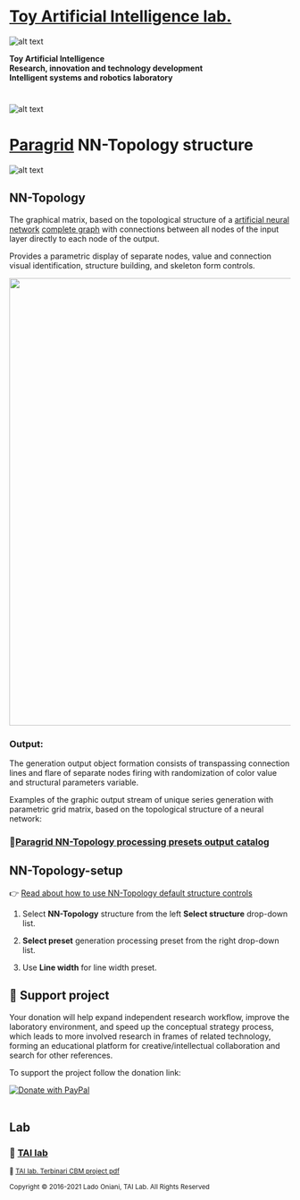 
 # [Toy Artificial Intelligence lab.](https://ladooniani.github.io/tailab/) 
 
 ![alt text](https://github.com/ladooniani/tailab/blob/master/assets/toy_artificial_intelligence_lab_logo.png)

**Toy Artificial Intelligence\
Research, innovation and technology development\
Intelligent systems and robotics laboratory**

#

![alt text](https://github.com/ladooniani/tailab/blob/master/assets/tai_lab_terbinari_cbm_project_logo.png)

# [Paragrid](https://github.com/Toy-Artificial-Intelligence-lab/paragrid-doc) NN-Topology structure

![alt text](https://github.com/ladooniani/resume-cv/blob/main/img/img9.jpg)

## NN-Topology

The graphical matrix, based on the topological structure of a [artificial neural network](https://en.wikipedia.org/wiki/Artificial_neural_network) [complete graph](https://en.wikipedia.org/wiki/Complete_graph) with connections between all nodes of the input layer directly to each node of the output. 

Provides a parametric display of separate nodes, value and connection visual identification, structure building, and skeleton form controls.

<img src="https://github.com/Toy-Artificial-Intelligence-lab/paragrid-doc/blob/main/images/paragrid/paragrid-app-2.png" width="800">

### Output:
 
The generation output object formation consists of transpassing connection lines and flare of separate nodes firing with randomization of color value and structural parameters variable.

Examples of the graphic output stream of unique series generation with parametric grid matrix, based on the topological structure of a neural network:
 
### 📌[Paragrid NN-Topology processing presets output catalog](https://github.com/Toy-Artificial-Intelligence-lab/paragrid-doc/blob/main/markups/paragrid-nn-topology-presets.md) 

## NN-Topology-setup

👉 [Read about how to use NN-Topology default structure controls](https://github.com/Toy-Artificial-Intelligence-lab/paragrid-doc#How-to-use)

1. Select **NN-Topology** structure from the left **Select structure** drop-down list.

2. **Select preset** generation processing preset from the right drop-down list.

3. Use **Line width** for line width preset. 

## 💖 Support project

Your donation will help expand independent research workflow, improve the laboratory environment, and speed up the conceptual strategy process, which leads to more involved research in frames of related technology, forming an educational platform for creative/intellectual collaboration and search for other references.

To support the project follow the donation link: 

<a href="https://www.paypal.com/cgi-bin/webscr?cmd=_s-xclick&hosted_button_id=GRGH6SL9EL72U">
  <img src="https://www.paypalobjects.com/en_US/i/btn/btn_donate_SM.gif" alt="Donate with PayPal" /><br><br>
</a>

## Lab

### 🔬 [TAI lab](https://ladooniani.github.io/tailab/) 

<sub>📃 [TAI lab. Terbinari CBM project pdf](https://github.com/ladooniani/tailab/blob/master/docs/tai.pdf)<sub>

<sub>Copyright © 2016-2021 Lado Oniani, TAI Lab. All Rights Reserved<sub>

